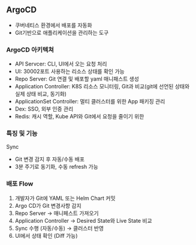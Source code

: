 ## ArgoCD 

- 쿠버네티스 환경에서 배포를 자동화
- Git기반으로 애플리케이션을 관리하는 도구

### ArgoCD 아키텍쳐

- API Servcer: CLI, UI에서 오는 요청 처리
- UI: 30002포트 사용하는 리소스 상태를 확인 가능
- Repo Server: Git 연결 및 배포할 yaml 매니패스트 생성
- Application Controller: K8S 리소스 모니터링, Git과 비교(git에 선언된 상태와 실제 상태 비교, 동기화)
- ApplicationSet Controller: 멀티 클러스터를 위한 App 패키징 관리 
- Dex: SSO, 외부 인증 관리
- Redis: 캐시 역할, Kube API와 Git에서 요청을 줄이기 위한

### 특징 및 기능

Sync 
- Git 변경 감지 후 자동/수동 배포
- 3분 주기로 동기화, 수동 refresh 가능

### 배포 Flow 

1. 개발자가 Git에 YAML 또는 Helm Chart 커밋
2. Argo CD가 Git 변경사항 감지
3. Repo Server → 매니페스트 가져오기
4. Application Controller → Desired State와 Live State 비교
5. Sync 수행 (자동/수동) → 클러스터 반영
6. UI에서 상태 확인 (Diff 가능)